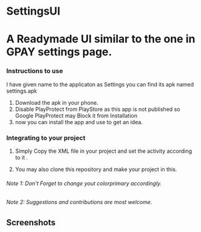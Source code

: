 # SettingsUI
# A Readymade UI similar to the one in GPAY settings page.

### Instructions to use

I have given name to the applicaton as Settings you can find its apk named settings.apk

1. Download the apk  in your phone.
2. Disable PlayProtect from PlayStore as this app is not published so Google PlayProtect may Block it from Installation
3. now you can install the app and use to get an idea.

### Integrating to your project

1. Simply Copy the XML file in your project and set the activity according to it .  

2. You may also clone this repository and make your project in this.
###### Note 1: Don't Forget to change yout colorprimary accordingly.

###### Note 2: Suggestions and contributions are most welcome.


## Screenshots
